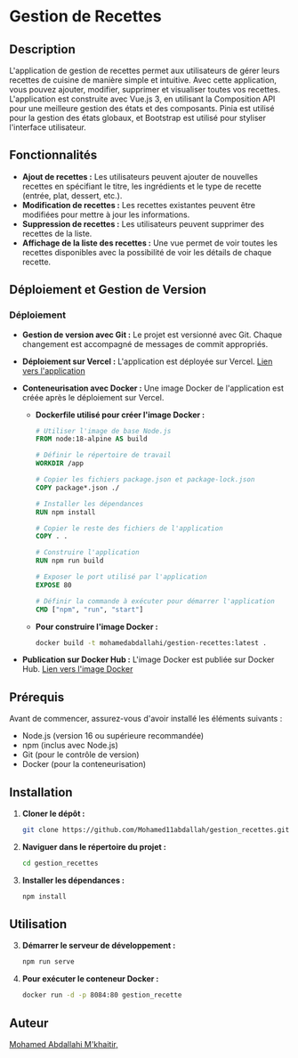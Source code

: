 # Gestion de Recettes

## Description

L'application de gestion de recettes permet aux utilisateurs de gérer leurs recettes de cuisine de manière simple et intuitive. Avec cette application, vous pouvez ajouter, modifier, supprimer et visualiser toutes vos recettes. L'application est construite avec Vue.js 3, en utilisant la Composition API pour une meilleure gestion des états et des composants. Pinia est utilisé pour la gestion des états globaux, et Bootstrap est utilisé pour styliser l'interface utilisateur.

## Fonctionnalités

- **Ajout de recettes :** Les utilisateurs peuvent ajouter de nouvelles recettes en spécifiant le titre, les ingrédients et le type de recette (entrée, plat, dessert, etc.).
- **Modification de recettes :** Les recettes existantes peuvent être modifiées pour mettre à jour les informations.
- **Suppression de recettes :** Les utilisateurs peuvent supprimer des recettes de la liste.
- **Affichage de la liste des recettes :** Une vue permet de voir toutes les recettes disponibles avec la possibilité de voir les détails de chaque recette.

## Déploiement et Gestion de Version

### Déploiement

- **Gestion de version avec Git :** Le projet est versionné avec Git. Chaque changement est accompagné de messages de commit appropriés.
  
- **Déploiement sur Vercel :** L'application est déployée sur Vercel. [Lien vers l'application](https://gestion-recettes-zeta.vercel.app/)

- **Conteneurisation avec Docker :** Une image Docker de l'application est créée après le déploiement sur Vercel.

  - **Dockerfile utilisé pour créer l'image Docker :**

    ```dockerfile
    # Utiliser l'image de base Node.js
    FROM node:18-alpine AS build

    # Définir le répertoire de travail
    WORKDIR /app

    # Copier les fichiers package.json et package-lock.json
    COPY package*.json ./

    # Installer les dépendances
    RUN npm install

    # Copier le reste des fichiers de l'application
    COPY . .

    # Construire l'application
    RUN npm run build

    # Exposer le port utilisé par l'application
    EXPOSE 80

    # Définir la commande à exécuter pour démarrer l'application
    CMD ["npm", "run", "start"]
    ```

  - **Pour construire l'image Docker :**

    ```bash
    docker build -t mohamedabdallahi/gestion-recettes:latest .
    ```

- **Publication sur Docker Hub :** L'image Docker est publiée sur Docker Hub. [Lien vers l'image Docker](https://hub.docker.com/layers/mohamedabdallahi/gestion_recettes/latest/images/sha256:f7eb13bf6a68c4600af0bcbe0b19b212e2b6280818fbf896bdb6ac1644368d11?uuid=68762D76-51E9-45A4-85B8-20EAE90C3F8C) 


## Prérequis

Avant de commencer, assurez-vous d'avoir installé les éléments suivants :

- Node.js (version 16 ou supérieure recommandée)
- npm (inclus avec Node.js)
- Git (pour le contrôle de version)
- Docker (pour la conteneurisation)

## Installation

1. **Cloner le dépôt :**

   ```bash
   git clone https://github.com/Mohamed11abdallah/gestion_recettes.git

2. **Naviguer dans le répertoire du projet :**

    ```bash
   cd gestion_recettes

3. **Installer les dépendances :**

    ```bash
   npm install

## Utilisation

3. **Démarrer le serveur de développement :**

    ```bash
   npm run serve

3. **Pour exécuter le conteneur Docker :**

    ```bash
   docker run -d -p 8084:80 gestion_recette

## Auteur

[Mohamed Abdallahi M'khaitir, ](https://github.com/Mohamed11abdallah) 
